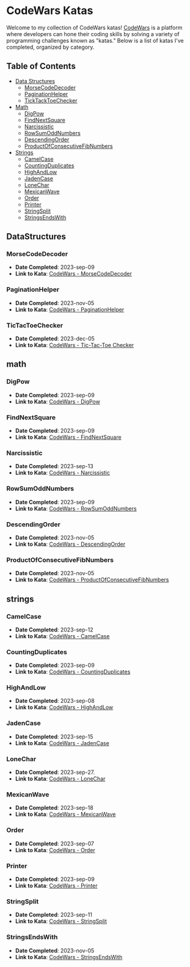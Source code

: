 # CodeWars Katas

Welcome to my collection of CodeWars katas! [CodeWars](https://www.codewars.com/) is a platform where developers can hone their coding skills by solving a variety of programming challenges known as "katas." Below is a list of katas I've completed, organized by category.

## Table of Contents
- [Data Structures](#datastructures)
  - [MorseCodeDecoder](#morsecodedecoder)
  - [PaginationHelper](#paginationhelper)
  - [TickTackToeChecker](#tickTackToeChecker)
- [Math](#math)
  - [DigPow](#digpow)
  - [FindNextSquare](#findnextsquare)
  - [Narcissistic](#narcissistic)
  - [RowSumOddNumbers](#rowsumoddnumbers)
  - [DescendingOrder](#descendingorder)
  - [ProductOfConsecutiveFibNumbers](#productofconsecutivefibnumbers)
- [Strings](#strings)
  - [CamelCase](#camelcase)
  - [CountingDuplicates](#countingduplicates)
  - [HighAndLow](#highandlow)
  - [JadenCase](#jadencase)
  - [LoneChar](#lonechar)
  - [MexicanWave](#mexicanwave)
  - [Order](#order)
  - [Printer](#printer)
  - [StringSplit](#stringsplit)
  - [StringsEndsWith](#stringsendswith)
 
## DataStructures

### MorseCodeDecoder
- **Date Completed**: 2023-sep-09
- **Link to Kata**: [CodeWars - MorseCodeDecoder](https://www.codewars.com/kata/54b724efac3d5402db00065e)

### PaginationHelper
- **Date Completed**: 2023-nov-05
- **Link to Kata**: [CodeWars - PaginationHelper](https://www.codewars.com/kata/515bb423de843ea99400000a)

### TicTacToeChecker
- **Date Completed**: 2023-dec-05
- **Link to Kata**: [CodeWars - Tic-Tac-Toe Checker](https://www.codewars.com/kata/525caa5c1bf619d28c000335)
## math

### DigPow
- **Date Completed**: 2023-sep-09
- **Link to Kata**: [CodeWars - DigPow](https://www.codewars.com/kata/5552101f47fc5178b1000050)

### FindNextSquare
- **Date Completed**: 2023-sep-09
- **Link to Kata**: [CodeWars - FindNextSquare](https://www.codewars.com/kata/56269eb78ad2e4ced1000013)

### Narcissistic
- **Date Completed**: 2023-sep-13
- **Link to Kata**: [CodeWars - Narcissistic](https://www.codewars.com/kata/5287e858c6b5a9678200083c)

### RowSumOddNumbers
- **Date Completed**: 2023-sep-09
- **Link to Kata**: [CodeWars - RowSumOddNumbers](https://www.codewars.com/kata/55fd2d567d94ac3bc9000064)

### DescendingOrder
- **Date Completed**: 2023-nov-05
- **Link to Kata**: [CodeWars - DescendingOrder](https://www.codewars.com/kata/5467e4d82edf8bbf40000155)

### ProductOfConsecutiveFibNumbers
- **Date Completed**: 2023-nov-05
- **Link to Kata**: [CodeWars - ProductOfConsecutiveFibNumbers](https://www.codewars.com/kata/5541f58a944b85ce6d00006a)

## strings

### CamelCase
- **Date Completed**: 2023-sep-12
- **Link to Kata**: [CodeWars - CamelCase](https://www.codewars.com/kata/517abf86da9663f1d2000003)

### CountingDuplicates
- **Date Completed**: 2023-sep-09
- **Link to Kata**: [CodeWars - CountingDuplicates](https://www.codewars.com/kata/54bf1c2cd5b56cc47f0007a1)

### HighAndLow
- **Date Completed**: 2023-sep-08
- **Link to Kata**: [CodeWars - HighAndLow](https://www.codewars.com/kata/554b4ac871d6813a03000035)

### JadenCase
- **Date Completed**: 2023-sep-15
- **Link to Kata**: [CodeWars - JadenCase](https://www.codewars.com/kata/5390bac347d09b7da40006f6)

### LoneChar
- **Date Completed**: 2023-sep-27.
- **Link to Kata**: [CodeWars - LoneChar](https://www.codewars.com/kata/5f885fa9f130ea00207c7dc8)

### MexicanWave
- **Date Completed**: 2023-sep-18
- **Link to Kata**: [CodeWars - MexicanWave](https://www.codewars.com/kata/58f5c63f1e26ecda7e000029)

### Order
- **Date Completed**: 2023-sep-07
- **Link to Kata**: [CodeWars - Order](https://www.codewars.com/kata/55c45be3b2079eccff00010f)

### Printer
- **Date Completed**: 2023-sep-09
- **Link to Kata**: [CodeWars - Printer](https://www.codewars.com/kata/56541980fa08ab47a0000040)

### StringSplit
- **Date Completed**: 2023-sep-11
- **Link to Kata**: [CodeWars - StringSplit](https://www.codewars.com/kata/515de9ae9dcfc28eb6000001)

### StringsEndsWith
- **Date Completed**: 2023-nov-05
- **Link to Kata**: [CodeWars - StringsEndsWith](https://www.codewars.com/kata/51f2d1cafc9c0f745c00037d)
